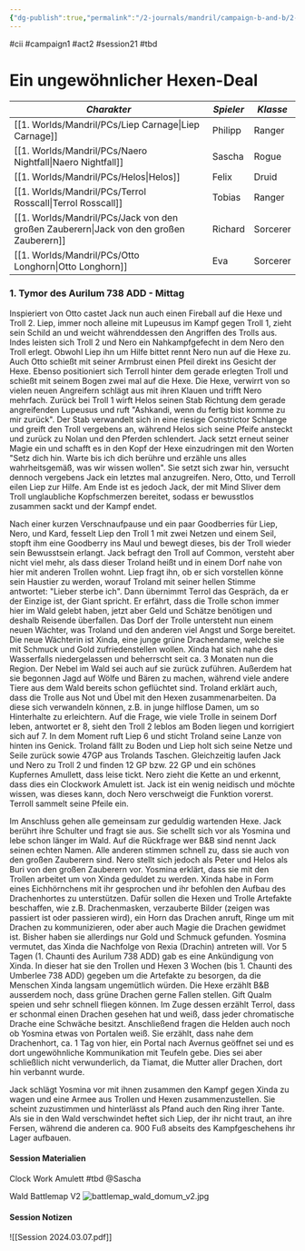```yaml
---
{"dg-publish":true,"permalink":"/2-journals/mandril/campaign-b-and-b/2-act/2024-03-07/"}
---
```


#cii #campaign1 #act2 #session21 #tbd 

# Ein ungewöhnlicher Hexen-Deal

| *Charakter* | *Spieler* | *Klasse* |
| ----------- | ----------- | ----------- |
| [[1. Worlds/Mandril/PCs/Liep Carnage\|Liep Carnage]] | Philipp | Ranger |
| [[1. Worlds/Mandril/PCs/Naero Nightfall\|Naero Nightfall]] | Sascha | Rogue |
| [[1. Worlds/Mandril/PCs/Helos\|Helos]] | Felix | Druid |
| [[1. Worlds/Mandril/PCs/Terrol Rosscall\|Terrol Rosscall]] | Tobias | Ranger |
| [[1. Worlds/Mandril/PCs/Jack von den großen Zauberern\|Jack von den großen Zauberern]] | Richard | Sorcerer |
| [[1. Worlds/Mandril/PCs/Otto Longhorn\|Otto Longhorn]] | Eva | Sorcerer |

### 1. Tymor des Aurilum 738 ADD - Mittag
Inspieriert von Otto castet Jack nun auch einen Fireball auf die Hexe und Troll 2. Liep, immer noch alleine mit Lupeusus im Kampf gegen Troll 1, zieht sein Schild an und weicht währenddessen den Angriffen des Trolls aus. Indes leisten sich Troll 2 und Nero ein Nahkampfgefecht in dem Nero den Troll erlegt. Obwohl Liep ihn um Hilfe bittet rennt Nero nun auf die Hexe zu. Auch Otto schießt mit seiner Armbrust einen Pfeil direkt ins Gesicht der Hexe. Ebenso positioniert sich Terroll hinter dem gerade erlegten Troll und schießt mit seinem Bogen zwei mal auf die Hexe. Die Hexe, verwirrt von so vielen neuen Angreifern schlägt aus mit ihren Klauen und trifft Nero mehrfach. Zurück bei Troll 1 wirft Helos seinen Stab Richtung dem gerade angreifenden Lupeusus und ruft "Ashkandi, wenn du fertig bist komme zu mir zurück". Der Stab verwandelt sich in eine riesige Constrictor Schlange und greift den Troll vergebens an, während Helos sich seine Pfeife ansteckt und zurück zu Nolan und den Pferden schlendert. Jack setzt erneut seiner Magie ein und schafft es in den Kopf der Hexe einzudringen mit den Worten "Setz dich hin. Warte bis ich dich berühre und erzähle uns alles wahrheitsgemäß, was wir wissen wollen". Sie setzt sich zwar hin, versucht dennoch vergebens Jack ein letztes mal anzugreifen. Nero, Otto, und Terroll eilen Liep zur Hilfe. Am Ende ist es jedoch Jack, der mit Mind Sliver dem Troll unglaubliche Kopfschmerzen bereitet, sodass er bewusstlos zusammen sackt und der Kampf endet.

Nach einer kurzen Verschnaufpause und ein paar Goodberries für Liep, Nero, und Kard, fesselt Liep den Troll 1 mit zwei Netzen und einem Seil, stopft ihm eine Goodberry ins Maul und bewegt dieses, bis der Troll wieder sein Bewusstsein erlangt. Jack befragt den Troll auf Common, versteht aber nicht viel mehr, als dass dieser Troland heißt und in einem Dorf nahe von hier mit anderen Trollen wohnt. Liep fragt ihn, ob er sich vorstellen könne sein Haustier zu werden, worauf Troland mit seiner hellen Stimme antwortet: "Lieber sterbe ich". Dann übernimmt Terrol das Gespräch, da er der Einzige ist, der Giant spricht. Er erfährt, dass die Trolle schon immer hier im Wald gelebt haben, jetzt aber Geld und Schätze benötigen und deshalb Reisende überfallen. Das Dorf der Trolle untersteht nun einem neuen Wächter, was Troland und den anderen viel Angst und Sorge bereitet. Die neue Wächterin ist Xinda, eine junge grüne Drachendame, welche sie mit Schmuck und Gold zufriedenstellen wollen. Xinda hat sich nahe des Wasserfalls niedergelassen und beherrscht seit ca. 3 Monaten nun die Region. Der Nebel im Wald sei auch auf sie zurück zuführen. Außerdem hat sie begonnen Jagd auf Wölfe und Bären zu machen, während viele andere Tiere aus dem Wald bereits schon geflüchtet sind. Troland erklärt auch, dass die Trolle aus Not und Übel mit den Hexen zusammenarbeiten. Da diese sich verwandeln können, z.B. in junge hilflose Damen, um so Hinterhalte zu erleichtern. Auf die Frage, wie viele Trolle in seinem Dorf leben, antwortet er 8, sieht den Troll 2 leblos am Boden liegen und korrigiert sich auf 7. In dem Moment ruft Liep 6 und sticht Troland seine Lanze von hinten ins Genick. Troland fällt zu Boden und Liep holt sich seine Netze und Seile zurück sowie 47GP aus Trolands Taschen. Gleichzeitig laufen Jack und Nero zu Troll 2 und finden 12 GP bzw. 22 GP und ein schönes Kupfernes Amullett, dass leise tickt. Nero zieht die Kette an und erkennt, dass dies ein Clockwork Amulett ist. Jack ist ein wenig neidisch und möchte wissen, was dieses kann, doch Nero verschweigt die Funktion vorerst. Terroll sammelt seine Pfeile ein.

Im Anschluss gehen alle gemeinsam zur geduldig wartenden Hexe. Jack berührt ihre Schulter und fragt sie aus. Sie schellt sich vor als Yosmina und lebe schon länger im Wald. Auf die Rückfrage wer B&B sind nennt Jack seinen echten Namen. Alle anderen stimmen schnell zu, dass sie auch von den großen Zauberern sind. Nero stellt sich jedoch als Peter und Helos als Buri von den großen Zauberern vor. Yosmina erklärt, dass sie mit den Trollen arbeitet um von Xinda geduldet zu werden. Xinda habe in Form eines Eichhörnchens mit ihr gesprochen und ihr befohlen den Aufbau des Drachenhortes zu unterstützen. Dafür sollen die Hexen und Trolle Artefakte beschaffen, wie z.B. Drachenmasken, verzauberte Bilder (zeigen was passiert ist oder passieren wird), ein Horn das Drachen anruft, Ringe um mit Drachen zu kommunizieren, oder aber auch Magie die Drachen gewidmet ist. Bisher haben sie allerdings nur Gold und Schmuck gefunden. Yosmina vermutet, das Xinda die Nachfolge von Rexia (Drachin) antreten will. Vor 5 Tagen (1. Chaunti des Aurilum 738 ADD) gab es eine Ankündigung von Xinda. In dieser hat sie den Trollen und Hexen 3 Wochen (bis 1. Chaunti des Umberlee 738 ADD) gegeben um die Artefakte zu besorgen, da die Menschen Xinda langsam ungemütlich würden. Die Hexe erzählt B&B ausserdem noch, dass grüne Drachen gerne Fallen stellen. Gift Qualm speien und sehr schnell fliegen können. Im Zuge dessen erzählt Terrol, dass er schonmal einen Drachen gesehen hat und weiß, dass jeder chromatische Drache eine Schwäche besitzt. Anschließend fragen die Helden auch noch ob Yosmina etwas von Portalen weiß. Sie erzählt, dass nahe dem Drachenhort, ca. 1 Tag von hier, ein Portal nach Avernus geöffnet sei und es dort ungewöhnliche Kommunikation mit Teufeln gebe. Dies sei aber schließlich nicht verwunderlich, da Tiamat, die Mutter aller Drachen, dort hin verbannt wurde.

Jack schlägt Yosmina vor mit ihnen zusammen den Kampf gegen Xinda zu wagen und eine Armee aus Trollen und Hexen zusammenzustellen. Sie scheint zuzustimmen und hinterlässt als Pfand auch den Ring ihrer Tante. Als sie in den Wald verschwindet heftet sich Liep, der ihr nicht traut, an ihre Fersen, während die anderen ca. 900 Fuß abseits des Kampfgeschehens ihr Lager aufbauen.

#### Session Materialien
Clock Work Amulett
#tbd @Sascha

Wald Battlemap V2
![battlemap_wald_domum_v2.jpg](/img/user/z_Attachments/battlemap_wald_domum_v2.jpg)
#### Session Notizen
![[Session 2024.03.07.pdf]]